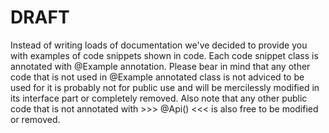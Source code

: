 # DRAFT


Instead of writing loads of documentation we've decided to provide you with examples of code snippets
shown in code. 
Each code snippet class is annotated with @Example annotation. 
Please bear in mind that any other code that is not used in @Example annotated class is not adviced to be used for 
it is probably not for public use and will be mercilessly modified in its interface part or completely removed. 
Also note that any other public code that is not annotated with >>> @Api() <<< is also free to be modified or removed.

